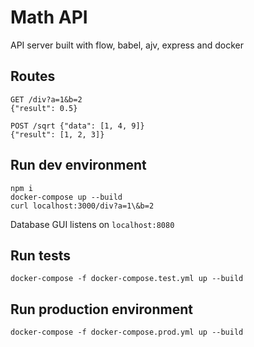 # Math API
API server built with flow, babel, ajv, express and docker

## Routes
```
GET /div?a=1&b=2
{"result": 0.5}
```

```
POST /sqrt {"data": [1, 4, 9]}
{"result": [1, 2, 3]}
```

## Run dev environment
```
npm i
docker-compose up --build
curl localhost:3000/div?a=1\&b=2
```
Database GUI listens on `localhost:8080`

## Run tests
`docker-compose -f docker-compose.test.yml up --build`

## Run production environment
`docker-compose -f docker-compose.prod.yml up --build`
